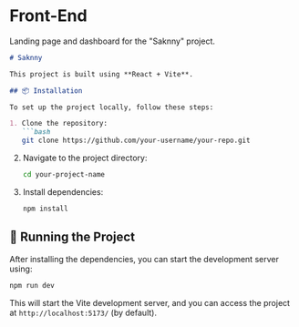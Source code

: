# Front-End
Landing page and dashboard for the "Saknny" project. 
```md
# Saknny

This project is built using **React + Vite**.

## 📦 Installation

To set up the project locally, follow these steps:

1. Clone the repository:
   ```bash
   git clone https://github.com/your-username/your-repo.git
   ```
2. Navigate to the project directory:
   ```bash
   cd your-project-name
   ```
3. Install dependencies:
   ```bash
   npm install
   ```
   
## 🚀 Running the Project

After installing the dependencies, you can start the development server using:

```bash
npm run dev
```

This will start the Vite development server, and you can access the project at `http://localhost:5173/` (by default).
